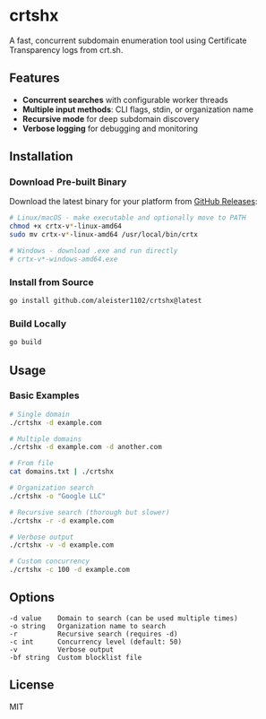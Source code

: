 # crtshx

A fast, concurrent subdomain enumeration tool using Certificate Transparency logs from crt.sh.

## Features

- **Concurrent searches** with configurable worker threads
- **Multiple input methods**: CLI flags, stdin, or organization name
- **Recursive mode** for deep subdomain discovery
- **Verbose logging** for debugging and monitoring

## Installation

### Download Pre-built Binary
Download the latest binary for your platform from [GitHub Releases](https://github.com/aleister1102/crtshx/releases):

```bash
# Linux/macOS - make executable and optionally move to PATH
chmod +x crtx-v*-linux-amd64
sudo mv crtx-v*-linux-amd64 /usr/local/bin/crtx

# Windows - download .exe and run directly
# crtx-v*-windows-amd64.exe
```

### Install from Source
```bash
go install github.com/aleister1102/crtshx@latest
```

### Build Locally
```bash
go build
```

## Usage

### Basic Examples

```bash
# Single domain
./crtshx -d example.com

# Multiple domains
./crtshx -d example.com -d another.com

# From file
cat domains.txt | ./crtshx

# Organization search
./crtshx -o "Google LLC"

# Recursive search (thorough but slower)
./crtshx -r -d example.com

# Verbose output
./crtshx -v -d example.com

# Custom concurrency
./crtshx -c 100 -d example.com
```

## Options

```
-d value    Domain to search (can be used multiple times)
-o string   Organization name to search  
-r          Recursive search (requires -d)
-c int      Concurrency level (default: 50)
-v          Verbose output
-bf string  Custom blocklist file
```

## License

MIT 
